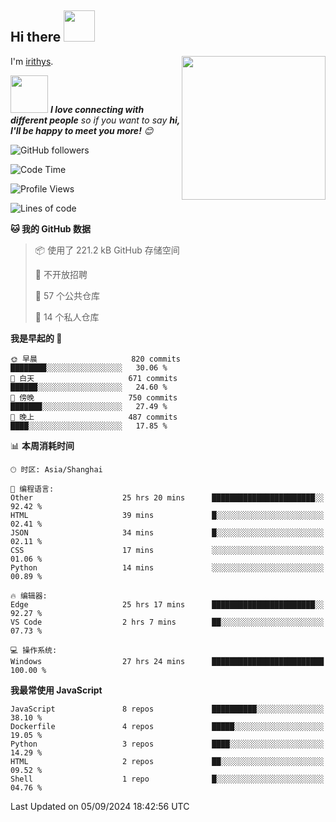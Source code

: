 <h2> Hi there <img src="https://media.giphy.com/media/mGcNjsfWAjY5AEZNw6/giphy.gif" width="50"></h2>
<img align='right' src="https://media.giphy.com/media/ieyl9zmCjO4b4t6qoY/giphy.gif" width="230">

I'm [irithys](https://irithys.com).

<img src="https://media.giphy.com/media/LnQjpWaON8nhr21vNW/giphy.gif" width="60"> <em><b>I love connecting with different people</b> so if you want to say <b>hi, I'll be happy to meet you more!</b> 😊</em>

![GitHub followers](https://img.shields.io/github/followers/irithys)


<!--START_SECTION:waka-->
![Code Time](http://img.shields.io/badge/Code%20Time-363%20hrs%201%20min-blue)

![Profile Views](http://img.shields.io/badge/%E4%B8%AA%E4%BA%BA%E8%B5%84%E6%96%99%E8%A7%82%E7%9C%8B%E6%AC%A1%E6%95%B0-22-blue)

![Lines of code](https://img.shields.io/badge/%E4%BB%8E%E3%80%8CHello%20World%E3%80%8D%E8%B5%B7%E6%88%91%E5%B7%B2%E7%BB%8F%E5%86%99%E4%BA%86-882.4%20thousand%20%E8%A1%8C%E4%BB%A3%E7%A0%81-blue)

**🐱 我的 GitHub 数据** 

> 📦  使用了 221.2 kB GitHub 存储空间 
 > 
> 🚫 不开放招聘
 > 
> 📜 57 个公共仓库 
 > 
> 🔑 14 个私人仓库 
 > 
**我是早起的 🐤** 

```text
🌞 早晨                     820 commits         ████████░░░░░░░░░░░░░░░░░   30.06 % 
🌆 白天                     671 commits         ██████░░░░░░░░░░░░░░░░░░░   24.60 % 
🌃 傍晚                     750 commits         ███████░░░░░░░░░░░░░░░░░░   27.49 % 
🌙 晚上                     487 commits         ████░░░░░░░░░░░░░░░░░░░░░   17.85 % 
```


📊 **本周消耗时间** 

```text
🕑︎ 时区: Asia/Shanghai

💬 编程语言: 
Other                    25 hrs 20 mins      ███████████████████████░░   92.42 % 
HTML                     39 mins             █░░░░░░░░░░░░░░░░░░░░░░░░   02.41 % 
JSON                     34 mins             █░░░░░░░░░░░░░░░░░░░░░░░░   02.11 % 
CSS                      17 mins             ░░░░░░░░░░░░░░░░░░░░░░░░░   01.06 % 
Python                   14 mins             ░░░░░░░░░░░░░░░░░░░░░░░░░   00.89 % 

🔥 编辑器: 
Edge                     25 hrs 17 mins      ███████████████████████░░   92.27 % 
VS Code                  2 hrs 7 mins        ██░░░░░░░░░░░░░░░░░░░░░░░   07.73 % 

💻 操作系统: 
Windows                  27 hrs 24 mins      █████████████████████████   100.00 % 
```

**我最常使用 JavaScript** 

```text
JavaScript               8 repos             ██████████░░░░░░░░░░░░░░░   38.10 % 
Dockerfile               4 repos             █████░░░░░░░░░░░░░░░░░░░░   19.05 % 
Python                   3 repos             ████░░░░░░░░░░░░░░░░░░░░░   14.29 % 
HTML                     2 repos             ██░░░░░░░░░░░░░░░░░░░░░░░   09.52 % 
Shell                    1 repo              █░░░░░░░░░░░░░░░░░░░░░░░░   04.76 % 
```




 Last Updated on 05/09/2024 18:42:56 UTC
<!--END_SECTION:waka-->

